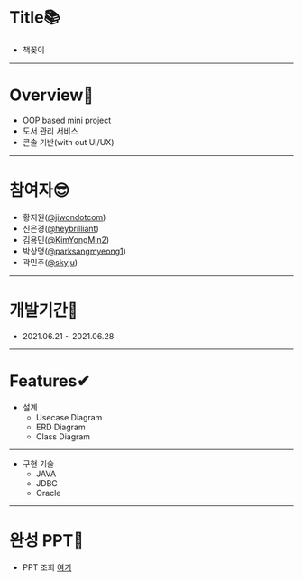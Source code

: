# Title📚
- 책꽂이
---
# Overview🙌
- OOP based mini project
- 도서 관리 서비스
- 콘솔 기반(with out UI/UX)
---
# 참여자😎
- 황지원([@jiwondotcom](https://github.com/jiwondotcom))
- 신은경([@heybrilliant](https://github.com/heybrilliant))
- 김용민([@KimYongMin2](https://github.com/KimYongMin2))
- 박상명([@parksangmyeong1](https://github.com/parksangmyeong1))
- 곽민주([@skyju](https://github.com/skyju))
---
# 개발기간👀
- 2021.06.21 ~ 2021.06.28
---
# Features✔
* 설계
  - Usecase Diagram
  - ERD Diagram
  - Class Diagram
---
* 구현 기술
  - JAVA
  - JDBC
  - Oracle
---
# 완성 PPT📙
+ PPT 조회 [여기](https://docs.google.com/presentation/d/1SXyDnyQgXCsvxtBKe6qt0Q84MWUqOsxCx2qsq6qyj7U/edit#slide=id.ge2642960bc_2_23)
